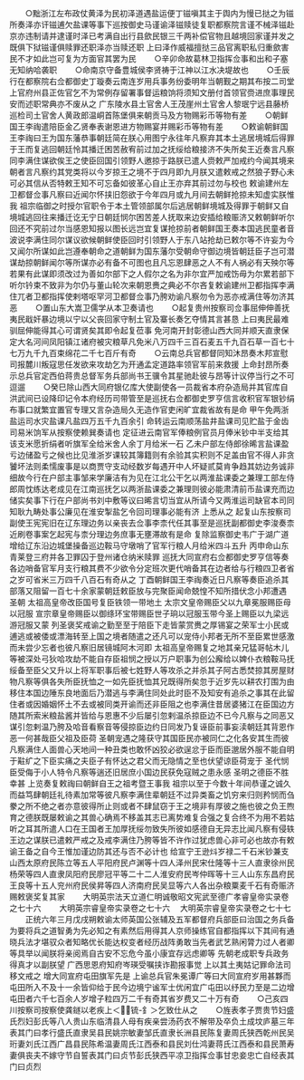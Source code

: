 <!-- { "loadSidebar": true } -->
　　○黜浙江左布政仗黄泽为民初泽道遇盐运便丁镃嗔其主于舆内为慢已挞之为镃所奏泽亦讦镃逋欠盐课等事下巡按御史马谨谕泽镃赎徒复职都察院言谨不械泽镃赴京亦违制请并逮谨时泽已考满自出行县歛民银三千两补偿官物且越境回家谨并发之既俱下狱镃谨俱赎罪还职泽亦当赎还职  上曰泽作威福擅挞三品官离职私归重歛害民不才如此岂可复为方面官其罢为民
　　○辛卯命故葛林卫指挥佥事和出和子塞无知纳哈袭职
　　○命南京守备豊城侯李贤祷于江神以江水决堤故也
　　○壬辰行在都察院右佥都御史丁璇奏云南连岁用兵事务纷委明年当朝觐之期其布按二司堂上官府州县正佐官乞不为常例存留署事督运粮饷将须知文册付首领官赍进庶事理民安而述职常典亦不废从之  广东陵水县土官舍人王茂崖州土官舍人黎珉宁远县藤桥巡检司土官舍人黄政郎温峒首陈堡俱来朝贡马及方物赐彩币等物有差
　　○朝鲜国王李祹遣陪臣金乙贤奉表谢恩进方物赐宴并赐彩币等物有差
　　○敕谕朝鲜国王李祹曰王为国东藩恭事朝廷简在朕心用图宁永往年凡察弃其本土逃居境城后得罪于王而复逃回朝廷怜其播迁困苦赦宥前过加之抚绥给粮接济不失所矣王近奏言凡察同李满住谋欲俟王之使臣回国引领野人邀掠于路朕已遣人赍敕严加戒约今闻其境来朝者言凡察约其党类将以今岁掠王之境不于四月即九月朕又遣敕戒之然狼子野心未可必其信从否特敕王知不可忘备如彼革心自止王亦弃其前过勿与校也  敕谕建州左卫都督佥事凡察曰近闻尔怀挟旧怨欲于今年四月或九月间去朝鲜抢掠未知虚实朕惟我  祖宗临御之时授尔官职令于本土管领部属尔后逃居朝鲜境城及得罪于朝鲜又自境城逃回往来播迁讫无宁日朝廷悯尔困苦差人抚取来边安插给粮赈济又敕朝鲜听尔回还不究前过尔当感恩知报以图长远岂宜复谋抢掠前者朝鲜国王奏本国逃民童者音波说李满住同尔谋议欲候朝鲜使臣回时引领野人于东八站抢劫已敕尔等不许妄为今又闻尔所谋如此岂遵奉朝命之道朝鲜为国东藩尔受朝命守御边境皆朝廷臣子岂可潜谋劫掠朝鲜闻尔等所谋亦必有备不可图也且凡忘恩肆恶之人不有人祸必有天殃尔等若果有此谋即须改过为善如尔部下之人假尔之名为非尔宜严加戒饬毋为尔累若部下听尔钤束不致非为尔仍与董山轮次来朝恩赉之典必不尔吝复敕谕建州卫都指挥李满住兀者卫都指挥使剌塔呕罕河卫都督佥事乃胯劝谕凡察勿令为恶亦戒满住等勿济其恶
　　○置山东大嵩卫儒学从本卫奏请也
　　○起复贵州按察司佥事屈伸伸善抚夷民戢奸暴边境以宁以父丧回家守制土官及寨长奏乞夺情其言甚恳  上曰夷民最难驯屈伸能得其心可谓贤矣其即令起复莅事  免河南开封彰德山西大同并顺天直隶保定大名河间凤阳镇江诸府被灾粮草凡免米八万四千三百石麦五千九百石草一百七十七万九千九百束绵花二千七百斤有奇
　　○云南总兵官都督同知沐昂奏木邦宣慰司报麓川叛寇思任发欲来攻劫乞为开通孟定道路率领官军前来救援  上命封昂所奏示总兵官定西伯蒋贵总督军务兵部尚书王骥令其星驰赴彼与昂等计议停当行之不可逗遛
　　○癸巳除山西大同府银亿库大使副使各一员裁省本府杂造局并其官库自洪武间已设降印记令本府经历司带管至是巡抚右佥都御史罗亨信言收积官军银钞绢布事口就繁宜置官专理又言杂造局久无造作官吏闲旷宜裁省故有是命  甲午免两浙盐运司水灾盐课凡盐四万五千九百余引  命转运云南顺荡盐井盐课司见贮盐于金齿司易米饷军从按察使赖巽奏请也  定征进云南官军俸粮例官员月俸米钞中半支给其该支米愿折绢者听旗军全给米舍人余丁月给米一石  乙未户部左侍郎徐晞言盐课盈亏边储盈亏之候也比见淮浙岁课较其簿籍则有余验其实积则不足盖由官不得人非贪饕坏法则柔懦废事是以商贾守支动经数岁每遇开中人坏疑贰莫肯争趋其妨边务诚非细故今行在户部主事邹来学廉洁有为见在江北公干乞以两淮盐课委之兼理工部左侍郎周忱练达老成见在江南巡抚乞以两浙盐课委之兼理则彼必能肃清前币盐课充而边储实矣事下行在户部尚书刘中敷等议曰晞言切当宜从所请今又两淮运司缺官本司同知耿九畴处事公廉见在淮安掣盐乞令回司理事必能有济  上悉从之  起复山东按察司副使王宪宪旧在辽东理边务以亲丧去佥事李柰代任其事至是巡抚副都御史李浚奏柰近刷卷事案乞起宪与柰分理边务庶事无壅滞故有是命  复除监察御史韦广于湖广道  增给辽东沿边城堡操备巡边鞍马守墩哨了官军行粮人月给米四斗五升  丙申命山东青莱登三府并各卫罪囚于登州诸仓纳米赎罪  巡抚大同宣府右佥都御史罗亨信等奏各边哨备官军月支行粮其费不少欲令分定班次更代哨备其在边者给与行粮四卫者省之岁可省米三万四千八百石有奇从之  丁酉朝鲜国王李祹奏近日凡察等奏臣追杀其部落又阻留一百七十余家蒙朝廷敕臣放与完聚臣闻命兢惶不知所措伏念小邦遭遇  圣朝  太祖高皇帝改臣国号复臣铁领一带地土  太宗文皇帝赐臣父以九章冕服赐臣母以冠服  宣宗章皇帝赐臣以御绦环宝带赐臣世子珦以冠服玉带今圣上赐臣以九梁远游冠服又蒙  列圣褒奖戒谕之勤至至于陪臣下走皆蒙赏赉之厚锡宴之荣军士小民或逋逃或被倭或漂海转至上国之境者随遣之还凡可以宠侍小邦者无所不至臣累世感激而未尝少忘者也彼凡察旧居镜城阿木河即  太祖高皇帝赐复之地其亲兄猛哥帖木儿等被深处弓狄哈攻劫不能自存臣祖悯之授以万户职事为创公廨给以婢仆衣粮鞍马抚绥备至臣父又升以上将军职事后被七姓野人等攻杀之并杀其子阿古悉焚掠其房屋财物凡察等俱各失所臣抚恤之一如先臣抚恤其兄既得所矣忽于近岁先以耕农打围为由移住本国边陲东良地面后乃潜逃与李满住同处此时臣不及知安有追杀之事其在此留住者或因婚姻怀土不去或被同类开谕而还非臣阻之也李满住昔居婆猪江在臣国边方随其所索米粮盐酱并皆给与恩惠不少后屡引忽剌温杀掠臣边不已今凡察与之同恶又谋引忽剌温乃胯及哈音看察音等侵掠臣边约日同发乃复诬臣前事妄渎朝廷其背恩作恶一何甚哉臣父祖及臣荷  圣朝宠遇之隆获守其国臣民亦被同仁之化各安其生而彼凡察满住人面兽心天地间一种丑类也敢怀凶狡必欲逞忿于臣而臣邈居外服不能自明于黈纩之下臣实痛之夫臣子有怀达之君父而无隐情之至也伏望谅臣荷宠于  圣代悯臣受侮于小人特令凡察等遄还旧居庶小国边民获免寇贼之患永感  圣明之德臣不胜幸甚  上览奏复敕祹曰朝鲜自王之祖考暨王事我  祖宗以至于今数十年间恭谨之诚久而益笃肆朝廷礼待素加常等彼凡察李满住辈朝廷不过异类畜之饥穷来归则矜悯而刍豢之所不绝之者亦意彼得所止则或者不肆鼠窃于王之境非有厚彼之施也彼之负王煦育之德朕既屡敕谕之其兽心确焉不移盖其志已离势难复合强之复合终不为用不若姑听之耳其所遣人口在王国者王加厚抚绥勿致失所彼如感德自无异志比闻凡察有侵轶王边之谋朕已遣敕严戒之及戒李满住乃胯等皆不许作过犹虑兽心非可必也故亦有敕谕王备之自今王惟加谨边防其还与否不必计也  给宣宁王逊炓岁禄二千石米钞兼支  山西太原府民陈立等五人平阳府民卢渊等十四人泽州民宋仕隆等十三人直隶徐州民杨荣等四人直隶凤阳府民廖冠平等二十二人淮安府民岑仲晖等十三人山东东昌府民王良等十五人兖州府民侯昇等四人济南府民吴显等六人各出杂粮粟麦千石有奇赈济赐敕褒奖复其家
　　大明英宗法天立道仁明诚敬昭文宪武至德广孝睿皇帝实录卷之七十六
　　大明英宗睿皇帝实录卷之七十六
　大明英宗睿皇帝实录卷之七十七
　　正统六年三月戊戌朔敕谕太师英国公张辅及五军都督府兵部臣曰治国之务兵备为要将兵之道智勇为先必知之有素然后用得其人京师操练官自都指挥以下其间有通晓兵法才堪驭众者知略优长能达权变者经历战阵勇敢当先者武艺熟闲膂力过人者卿等具举以闻朕将亲阅焉自古安不忘危今虽小康宜存远虑卿等  先朝老成职专兵政务得真才以副朕望  广西思恩府知府岑瑛受嘱挟诈勘报事觉  上以其土夷姑记罪命法司移文戒之  增大同宣府屯田旗军先是  上谕总兵官朱冕谭广等曰大同宣府岁用甚夥而屯田所入不及十一余皆仰给于民今边境宁谧军士优闲宜广屯田以纾民力至是二边增屯田者六千七百余人岁增子粒四万二千有奇其省岁费又二十万有奇
　　○己亥四川按察司按察使龚鐩以老疾上＜锍-釒＞乞致仕从之
　　○旌表孝子贾贵节妇盛氏烈妇彭氏等八人贵山东临清县人母有疾亲尝汤药衣不解带及卒负土成坟庐墓三年表其门曰孝行盛氏直隶吴县民姚宗敏妻邹氏直隶长洲县民陈复妻周氏狭西乾州民吴珩妻刘氏江西广昌县民陈希温妻周氏江西泰和县民刘仕鸿妻蒋氏江西泰和县民萧寿妻俱丧夫不嫁守节自誓表其门曰贞节彭氏狭西平凉卫指挥佥事甘忠妾忠亡自经表其门曰贞烈
